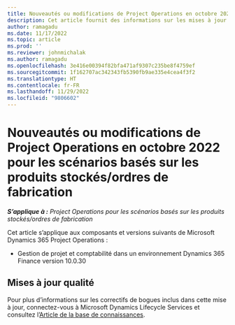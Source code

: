 ```yaml
---
title: Nouveautés ou modifications de Project Operations en octobre 2022 pour les scénarios basés sur les produits stockés/ordres de fabrication
description: Cet article fournit des informations sur les mises à jour qualité disponibles dans la version d’octobre 2022 de Microsoft Dynamics 365 Project Operations pour les scénarios basés sur le stock/la production.
author: ramagadu
ms.date: 11/17/2022
ms.topic: article
ms.prod: ''
ms.reviewer: johnmichalak
ms.author: ramagadu
ms.openlocfilehash: 3e416e00394f82bfa471af9307c235be8f4759ef
ms.sourcegitcommit: 1f162707ac342343fb5390fb9ae335e4cea4f3f2
ms.translationtype: HT
ms.contentlocale: fr-FR
ms.lasthandoff: 11/29/2022
ms.locfileid: "9806602"
---
```

# <a name="whats-new-or-changed-in-project-operations-october-2022-for-stockedproduction-based-scenarios"></a>Nouveautés ou modifications de Project Operations en octobre 2022 pour les scénarios basés sur les produits stockés/ordres de fabrication

_**S’applique à :** Project Operations pour les scénarios basés sur les produits stockés/ordres de fabrication_

Cet article s’applique aux composants et versions suivants de Microsoft Dynamics 365 Project Operations :

- Gestion de projet et comptabilité dans un environnement Dynamics 365 Finance version 10.0.30

## <a name="quality-updates"></a>Mises à jour qualité

Pour plus d’informations sur les correctifs de bogues inclus dans cette mise à jour, connectez-vous à Microsoft Dynamics Lifecycle Services et consultez l’[Article de la base de connaissances](https://fix.lcs.dynamics.com/Issue/Details?bugId=745468).